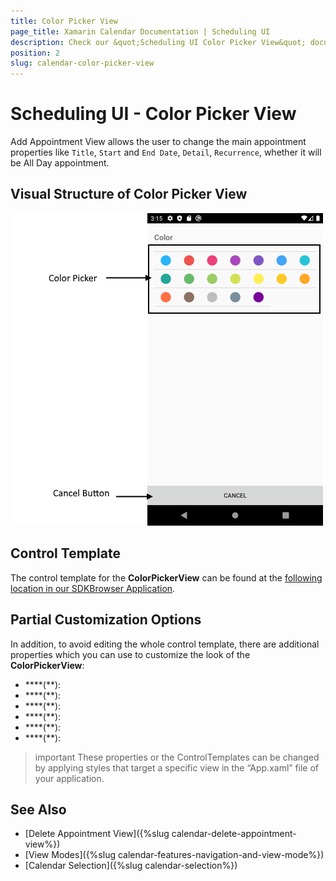 ```yaml
---
title: Color Picker View
page_title: Xamarin Calendar Documentation | Scheduling UI
description: Check our &quot;Scheduling UI Color Picker View&quot; documentation article for Telerik Calendar for Xamarin control.
position: 2
slug: calendar-color-picker-view
---
```


# Scheduling UI - Color Picker View

Add Appointment View allows the user to change the main appointment properties like `Title`, `Start` and `End Date`, `Detail`, `Recurrence`, whether it will be All Day appointment.

## Visual Structure of Color Picker View

![Scheduling UI Color Picker View](images/calendar-color-picker-view.png)

## Control Template

The control template for the **ColorPickerView** can be found at the [following location in our SDKBrowser Application](https://github.com/telerik/xamarin-forms-sdk/blob/master/XamarinSDK/SDKBrowser/SDKBrowser/Examples/CalendarControl/SchedulingCategory/SchedulingUIViews/ColorPickerView.xaml).

## Partial Customization Options 

In addition, to avoid editing the whole control template, there are additional properties which you can use to customize the look of the **ColorPickerView**:

* ****(**):
* ****(**):
* ****(**):
* ****(**):
* ****(**):
* ****(**):

>important These properties or the ControlTemplates can be changed by applying styles that target a specific view in the “App.xaml” file of your application. 

## See Also

* [Delete Appointment View]({%slug calendar-delete-appointment-view%})
* [View Modes]({%slug calendar-features-navigation-and-view-mode%})
* [Calendar Selection]({%slug calendar-selection%})

